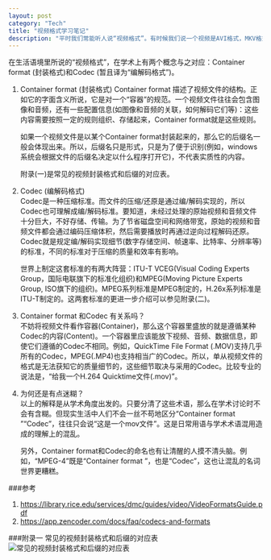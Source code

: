 ```yaml
---
layout: post    
category: "Tech"   
title: "视频格式学习笔记"      
description: "平时我们常能听人说“视频格式”。有时候我们说一个视频是AVI格式，MKV格式，或者RMVB，MOV等。有时候又在别的场合把H.264, H.263, MPEG称作视频格式。这往往令人感到混乱。最近我在网上查了一些资料，写一篇博客做一下总结。"
---
```



在生活语境里所说的“视频格式”，在学术上有两个概念与之对应：Container format (封装格式)和Codec (暂且译为“编解码格式”)。    

1. Container format (封装格式)
	Container format 描述了视频文件的结构。正如它的字面含义所说，它是对一个“容器”的规范。一个视频文件往往会包含图像和音频，还有一些配置信息(如图像和音频的关联，如何解码它们等)：这些内容需要按照一定的规则组织、存储起来，Container format就是这些规则。    

    如果一个视频文件是以某个Container format封装起来的，那么它的后缀名一般会体现出来。所以，后缀名只是形式，只是为了便于识别(例如，windows系统会根据文件的后缀名决定以什么程序打开它)，不代表实质性的内容。     
	
	附录(一)是常见的视频封装格式和后缀的对应表。

2. Codec (编解码格式)    
	Codec是一种压缩标准。而文件的压缩/还原是通过编/解码实现的，所以Codec也可理解成编/解码标准。要知道，未经过处理的原始视频和音频文件十分巨大，不好存储、传输。为了节省磁盘空间和网络带宽，原始的视频和音频文件都会通过编码压缩体积，然后需要播放时再通过逆向过程解码还原。Codec就是规定编/解码实现细节(数字存储空间、帧速率、比特率、分辨率等)的标准，不同的标准对于压缩的质量和效率有影响。    
    
	世界上制定这套标准的有两大阵营：ITU-T VCEG(Visual Coding Experts Group，国际电联旗下的标准化组织)和MPEG(Moving Picture Experts Group, ISO旗下的组织)。MPEG系列标准是MPEG制定的，H.26x系列标准是ITU-T制定的。这两套标准的更进一步介绍可以参见附录(二)。     
	
3. Container format 和Codec 有关系吗？    
    不妨将视频文件看作容器(Container)，那么这个容器里盛放的就是遵循某种Codec的内容(Content)。一个容器里应该能放下视频、音频、数据信息，即使它们遵循的Codec不相同。例如，QuickTime File Format (.MOV)支持几乎所有的Codec，MPEG(.MP4)也支持相当广的Codec。所以，单从视频文件的格式是无法获知它的质量细节的，这些细节取决与采用的Codec。比较专业的说法是，“给我一个H.264 Quicktime文件(.mov)”。    

4. 为何还是有点迷糊？    
    以上的解释是从学术角度出发的。只要分清了这些术语，那么在学术讨论时不会有含糊。但现实生活中人们不会一丝不苟地区分“Container format ”“Codec”，往往只会说“这是一个mov文件”。这是日常用语与学术术语混用造成的理解上的混乱。    
		
    另外，Container format和Codec的命名也有让清醒的人摸不清头脑。例如，“MPEG-4”既是“Container format ”，也是“Codec”，这也让混乱的名词世界更糟糕。    

###参考
1. https://library.rice.edu/services/dmc/guides/video/VideoFormatsGuide.pdf
2. https://app.zencoder.com/docs/faq/codecs-and-formats

###附录一 常见的视频封装格式和后缀的对应表
![常见的视频封装格式和后缀的对应表](https://app.yinxiang.com/shard/s11/res/a7088df6-98db-4089-8bb6-93a2beb1c76e/7295b9399a1a37290870fa8f35f4762e_b.jpg.png?resizeSmall&width=313)

